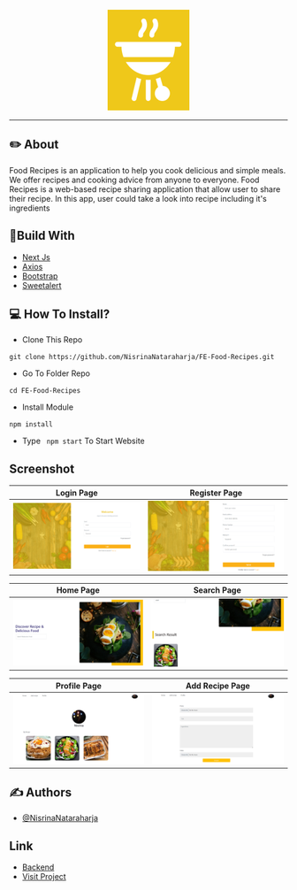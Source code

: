 <p align="center">
  <img src="./public/images/screenshoot/logo.png"   alt="Food Recipe" border="0" />
</p>

---

## ✏️ About
Food Recipes is an application to help you cook delicious and simple meals. We offer recipes and cooking advice from anyone to everyone. Food Recipes is a web-based recipe sharing application that allow user to share their recipe. In this app, user could take a look into recipe including it's ingredients


## 🔖Build With

- [Next Js](https://nextjs.org)
- [Axios](https://www.npmjs.com/package/axios)
- [Bootstrap](https://www.npmjs.com/package/bootstrap)
- [Sweetalert](https://www.npmjs.com/package/sweetalert)

## 💻 How To Install?

- Clone This Repo

```
git clone https://github.com/NisrinaNataraharja/FE-Food-Recipes.git
```

- Go To Folder Repo

```
cd FE-Food-Recipes
```

- Install Module

```
npm install
```

- Type ` npm start` To Start Website

## Screenshot

| Login Page | Register Page |
| ------------- | ------------- |
| ![Login](/public/images/screenshoot/login.png?raw=true "Login Page") | ![Register](/public/images/screenshoot/register.png?raw=true "Register Page")|

| Home Page  | Search Page |
| ------------- | ------------- |
| ![Landing](/public/images/screenshoot/Home%20Page.png?raw=true "Landing Page") | ![Search Page](/public/images/screenshoot/search.png?raw=true "Recipe Detail Page") |

| Profile Page | Add Recipe Page |
| ------------- | ------------- |
| ![Profile](/public/images/screenshoot/profile.png?raw=true "Profile Page") | ![Add Recipe](/public/images/screenshoot/add%20recipe.png?raw=true "Add Recipe Page") |


## ✍️ Authors

- [@NisrinaNataraharja](https://github.com/NisrinaNataraharja)

## Link

- [Backend](https://github.com/NisrinaNataraharja/BE-Food-Recipes)
- [Visit Project](https://fe-food-recepies.vercel.app)
